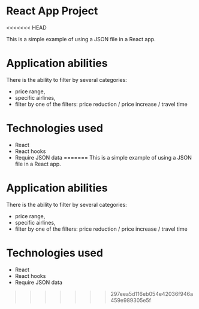 # React App Project
<<<<<<< HEAD

This is a simple example of using a JSON file in a React app.

# Application abilities

There is the ability to filter by several categories:

-   price range,
-   specific airlines,
-   filter by one of the filters: price reduction / price increase / travel time

# Technologies used

-   React
-   React hooks
-   Require JSON data
=======
This is a simple example of using a JSON file in a React app. 

# Application abilities
There is the ability to filter by several categories: 
 - price range, 
 - specific airlines, 
 - filter by one of the filters: price reduction / price increase / travel time

# Technologies used
- React 
- React hooks
- Require JSON data
>>>>>>> 297eea5d116eb054e42036f946a459e989305e5f
